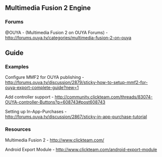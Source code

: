 ## Multimedia Fusion 2 Engine

### Forums

@OUYA - (Multimedia Fusion 2 on OUYA Forums) - http://forums.ouya.tv/categories/multimedia-fusion-2-on-ouya<br/>

## Guide

### Examples

Configure MMF2 for OUYA publishing - http://forums.ouya.tv/discussion/2879/sticky-how-to-setup-mmf2-for-ouya-export-complete-guide?new=1

Add controller support - http://community.clickteam.com/threads/83074-OUYA-controller-Buttons?p=608743#post608743

Setting up In-App-Purchases - http://forums.ouya.tv/discussion/2867/sticky-in-app-purchase-tutorial


### Resources

Multimedia Fusion 2 - http://www.clickteam.com/

Android Export Module - http://www.clickteam.com/android-export-module

